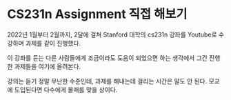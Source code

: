 # CS231n Assignment 직접 해보기
2022년 1월부터 2월까지, 2달에 걸쳐 Stanford 대학의 cs231n 강좌를 Youtube로 수강하며 과제를 같이 진행했다.

이 강좌를 듣는 다른 사람들에게 조금이라도 도움이 되었으면 하는 생각에서 그간 진행한 과제들을 여기에 올려본다.

강의는 듣기 정말 무난한 수준인데, 과제를 해내는데 걸리는 시간은 말도 안 된다. 모교에 도입된다면 다수에게 몰매를 맞을 상이다.

